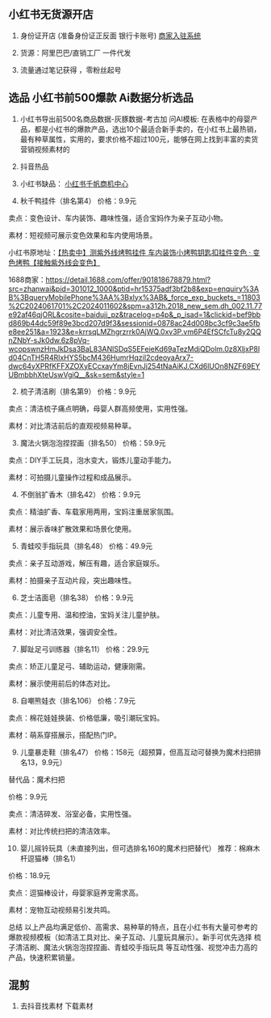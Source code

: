 ## 小红书无货源开店

1. 身份证开店 (准备身份证正反面 银行卡账号)
[商家入驻系统](https://zhaoshang.xiaohongshu.com/seller-v2/audit?from=ark-login)

2. 货源：阿里巴巴/直销工厂 一件代发

3. 流量通过笔记获得 ，零粉丝起号 
   
## 选品 小红书前500爆款 Ai数据分析选品

1. 小红书导出前500名商品数据-灰豚数据-考古加
   问AI模板:
   在表格中的母婴产品，都是小红书的爆款产品，选出10个最适合新手卖的，在小红书上最热销，最有种草属性，实用的，要求价格不超过100元，能够在网上找到丰富的卖货营销视频素材的
2. 抖音热品 
3. 小红书缺品：
[小红书千帆商机中心](https://ark.xiaohongshu.com/app-item/opportunity/center) 

1. 秋千鸭挂件（排名第4）
价格：9.9元

卖点：变色设计、车内装饰、趣味性强，适合宝妈作为亲子互动小物。

素材：短视频可展示变色效果和车内使用场景。 

小红书原地址：[【热卖中】测紫外线烤鸭挂件 车内装饰小烤鸭钥匙扣挂件变色 · 变色烤鸭【接触紫外线会变色】](https://www.xiaohongshu.com/goods-detail/67d154c01720610015d80a3e)

1688商家：https://detail.1688.com/offer/901818678879.html?src=zhanwai&pid=301012_1000&ptid=hr15375adf3bf2b8&exp=enquiry%3AB%3BqueryMobilePhone%3AA%3Bxlyx%3AB&_force_exp_buckets_=11803%2C2024061701%2C2024011602&spm=a312h.2018_new_sem.dh_002.11.77e92af46qjORL&cosite=baidujj_pz&tracelog=p4p&_p_isad=1&clickid=bef9bbd869b44dc59f89e3bcd207d9f3&sessionid=0878ac24d008bc3cf9c3ae5fbe8ee251&a=1923&e=krrsqLMZhgrzrrk0AjWQ.0xv3P.vm6P4EfSCfcTu8y2QQnZNbY-sJk0dw.6z8pVq-wcopswnzHmJkDsa3BaL83ANlSDqS5EFeieKd69aTezMdjQDolm.0z8XljxP8ld04CnTH5R4RlxHYS5bcM436HumrHqziI2cdeoyaArx7-dwc64yXPRfKFFXZOXyECcxayYm8jEvnJj254tNaAiKJ.CXd6lUOn8NZF69EYUBmbbhXteUswVgiQ__&sk=sem&style=1

2. 梳子清洁刷（排名第9）
价格：9.9元

卖点：清洁梳子痛点明确，母婴人群高频使用，实用性强。

素材：对比清洁前后的直观视频易种草。

3. 魔法火锅泡泡捏捏画（排名50）
价格：59.9元

卖点：DIY手工玩具，泡水变大，锻炼儿童动手能力。

素材：可拍摄儿童操作过程和成品展示。

4. 不倒翁扩香木（排名42）
价格：9.9元

卖点：精油扩香、车载家用两用，宝妈注重居家氛围。

素材：展示香味扩散效果和场景化使用。

5. 青蛙咬手指玩具（排名48）
价格：49.9元

卖点：亲子互动游戏，解压有趣，适合家庭娱乐。

素材：拍摄亲子互动片段，突出趣味性。

6. 芝士洁面皂（排名38）
价格：9.9元

卖点：儿童专用、温和控油，宝妈关注儿童护肤。

素材：对比清洁效果，强调安全性。

7. 脚趾足弓训练器（排名11）
价格：29.9元

卖点：矫正儿童足弓、辅助运动，健康刚需。

素材：展示使用前后的体态对比。

8. 自嘲熊娃衣（排名106）
价格：7.9元

卖点：棉花娃娃换装、价格低廉，吸引潮玩宝妈。

素材：萌系穿搭展示，搭配热门IP。

9. 儿童暴走鞋（排名47）
价格：158元（超预算，但高互动可替换为魔术扫把排名13，9.9元）

替代品：魔术扫把

价格：9.9元

卖点：清洁碎发、浴室必备，实用性强。

素材：对比传统扫把的清洁效率。

10. 婴儿摇铃玩具（未直接列出，但可选排名160的魔术扫把替代）
推荐：棉麻木杆逗猫棒（排名1）

价格：18.9元

卖点：逗猫棒设计，母婴家庭养宠需求高。

素材：宠物互动视频易引发共鸣。

总结
以上产品均满足低价、高需求、易种草的特点，且在小红书有大量可参考的爆款视频模板（如清洁工具对比、亲子互动、儿童玩具展示）。新手可优先选择 梳子清洁刷、魔法火锅泡泡捏捏画、青蛙咬手指玩具 等互动性强、视觉冲击力高的产品，快速积累销量。

## 混剪

1. 去抖音找素材 下载素材
